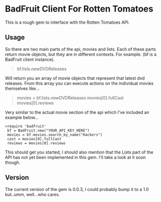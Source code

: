 BadFruit Client For Rotten Tomatoes
===================================

This is a rough gem to interface with the Rotten Tomatoes API.

Usage
-----

So there are two main parts of the api, movies and lists. Each of these parts return movie objects, but they are in different contexts. For example. (bf is a BadFruit client instance).
> bf.lists.newDVDReleases

Will return you an array of movie objects that represent that latest dvd releases. From this array you can execute actions on the individual movies themselves like...
> movies = bf.lists.newDVDReleases
movies[0].fullCast 
movies[0].reviews

Very similar to the actual movie section of the api which I've included an example below...

	>require 'badfruit'
	 bf = BadFruit.new("YOUR_API_KEY_HERE")
	 movies = bf.movies.search_by_name("Hackers")
	 cast = movies[0].fullCast
	 reviews = movies[0].reviews

This should get you started, I should also mention that the Lists part of the API has not yet been implemented in this gem. I'll take a look at it soon though.

Version
--------
 The current version of the gem is 0.0.3, I could probably bump it to a 1.0 but..umm, well...who cares.
